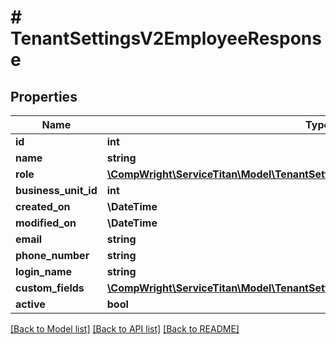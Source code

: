 # # TenantSettingsV2EmployeeResponse

## Properties

Name | Type | Description | Notes
------------ | ------------- | ------------- | -------------
**id** | **int** |  |
**name** | **string** |  |
**role** | [**\CompWright\ServiceTitan\Model\TenantSettingsV2EmployeeUserRole**](TenantSettingsV2EmployeeUserRole.md) |  |
**business_unit_id** | **int** |  | [optional]
**created_on** | **\DateTime** |  |
**modified_on** | **\DateTime** |  |
**email** | **string** |  | [optional]
**phone_number** | **string** |  | [optional]
**login_name** | **string** |  | [optional]
**custom_fields** | [**\CompWright\ServiceTitan\Model\TenantSettingsV2EmployeeCustomFieldResponse[]**](TenantSettingsV2EmployeeCustomFieldResponse.md) |  | [optional]
**active** | **bool** |  |

[[Back to Model list]](../../README.md#models) [[Back to API list]](../../README.md#endpoints) [[Back to README]](../../README.md)
